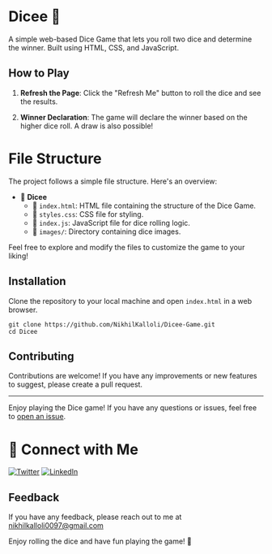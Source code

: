 # Dicee 🎲

A simple web-based Dice Game that lets you roll two dice and determine the winner. Built using HTML, CSS, and JavaScript.

## How to Play

1. **Refresh the Page**: Click the "Refresh Me" button to roll the dice and see the results.

2. **Winner Declaration**: The game will declare the winner based on the higher dice roll. A draw is also possible!


# File Structure

The project follows a simple file structure. Here's an overview:

- 📁 **Dicee**
  - 📄 `index.html`: HTML file containing the structure of the Dice Game.
  - 📄 `styles.css`: CSS file for styling.
  - 📄 `index.js`: JavaScript file for dice rolling logic.
  - 📁 `images/`: Directory containing dice images.

Feel free to explore and modify the files to customize the game to your liking!




## Installation

Clone the repository to your local machine and open `index.html` in a web browser.

```
git clone https://github.com/NikhilKalloli/Dicee-Game.git
cd Dicee
```


## Contributing

Contributions are welcome! If you have any improvements or new features to suggest, please create a pull request.


---

Enjoy playing the Dice game! If you have any questions or issues, feel free to [open an issue](https://github.com/NikhilKalloli/Dicee-Game/issues).


# 🔗 Connect with Me

[![Twitter](https://img.shields.io/badge/Twitter-1DA1F2?style=for-the-badge&logo=twitter&logoColor=white)](https://twitter.com/NikhilKalloli)
[![LinkedIn](https://img.shields.io/badge/LinkedIn-0A66C2?style=for-the-badge&logo=linkedin&logoColor=white)](https://www.linkedin.com/in/nikhil-kalloli-a6ab2a25b/)




## Feedback

If you have any feedback, please reach out to me at nikhilkalloli0097@gmail.com

Enjoy rolling the dice and have fun playing the game! 🎲



